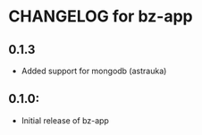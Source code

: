 # CHANGELOG for bz-app

## 0.1.3

* Added support for mongodb (astrauka)

## 0.1.0:

* Initial release of bz-app
